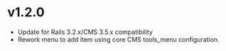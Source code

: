 v1.2.0
======

* Update for Rails 3.2.x/CMS 3.5.x compatibility
* Rework menu to add item using core CMS tools_menu configuration.